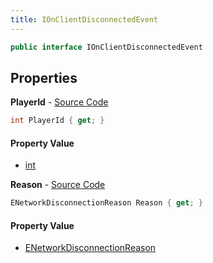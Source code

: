 ```yaml
---
title: IOnClientDisconnectedEvent
---
```


```csharp
public interface IOnClientDisconnectedEvent
```

## Properties

**PlayerId** - [Source Code](https://github.com/swiftly-solution/swiftlys2/blob/master/managed/src/SwiftlyS2.Shared/Modules/Events/EventParams/IOnClientDisconnectedEvent.cs#L13)

```csharp
int PlayerId { get; }
```

#### Property Value

- [int](https://learn.microsoft.com/dotnet/api/system.int32)

**Reason** - [Source Code](https://github.com/swiftly-solution/swiftlys2/blob/master/managed/src/SwiftlyS2.Shared/Modules/Events/EventParams/IOnClientDisconnectedEvent.cs#L19)

```csharp
ENetworkDisconnectionReason Reason { get; }
```

#### Property Value

- [ENetworkDisconnectionReason](/docs/api/shared/protobufdefinitions/enetworkdisconnectionreason)

